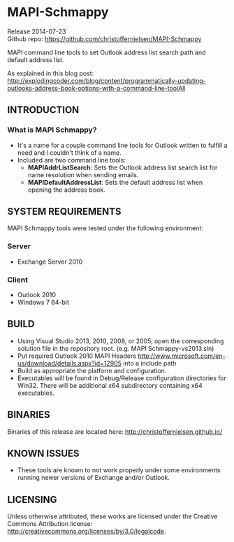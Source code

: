 MAPI-Schmappy
=============

Release 2014-07-23  
Github repo: https://github.com/christoffernielsen/MAPI-Schmappy  

MAPI command line tools to set Outlook address list search path and default address list.

As explained in this blog post: http://explodingcoder.com/blog/content/programmatically-updating-outlooks-address-book-options-with-a-command-line-toolAll

INTRODUCTION
------------
### What is MAPI Schmappy?
 - It's a name for a couple command line tools for Outlook written to fulfill a need and I couldn't think of a name.
 - Included are two command line tools:
    - **MAPIAddrListSearch**: Sets the Outlook address list search list for name resolution when sending emails.
    - **MAPIDefaultAddressList**: Sets the default address list when opening the address book.

SYSTEM REQUIREMENTS
-------------------
MAPI Schmappy tools were tested under the following environment:

### Server
 - Exchange Server 2010

### Client
 - Outlook 2010
 - Windows 7 64-bit

BUILD
-----
 - Using Visual Studio 2013, 2010, 2008, or 2005, open the corresponding solution file in the repository root. (e.g. MAPI Schmappy-vs2013.sln)
 - Put required Outlook 2010 MAPI Headers http://www.microsoft.com/en-us/download/details.aspx?id=12905 into a include path
 - Build as appropriate the platform and configuration.
 - Executables will be found in Debug/Release configuration directories for Win32.  There will be additional x64 subdirectory containing x64 executables.

BINARIES
--------
Binaries of this release are located here: http://christoffernielsen.github.io/

KNOWN ISSUES
------------
- These tools are known to not work properly under some environments running newer versions of Exchange and/or Outlook.

LICENSING
---------
Unless otherwise attributed, these works are licensed under the Creative Commons Attribution license:  
http://creativecommons.org/licenses/by/3.0/legalcode.
